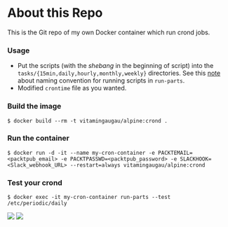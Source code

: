 # About this Repo

This is the Git repo of my own Docker container which run crond jobs.

### Usage
- Put the scripts (with the *shebang* in the beginning of script) into the `tasks/{15min,daily,hourly,monthly,weekly}` directories. See this [note](http://archive.oreilly.com/pub/post/runparts_scripts_a_note_about.html) about naming convention for running scripts in `run-parts`.
- Modified `crontime` file as you wanted.

### Build the image
```
$ docker build --rm -t vitamingaugau/alpine:crond .
```

### Run the container
```
$ docker run -d -it --name my-cron-container -e PACKTEMAIL=<packtpub_email> -e PACKTPASSWD=<packtpub_password> -e SLACKHOOK=<Slack_webhook_URL> --restart=always vitamingaugau/alpine:crond
```

### Test your crond
```
$ docker exec -it my-cron-container run-parts --test /etc/periodic/daily
```
[![](https://images.microbadger.com/badges/image/vitamingaugau/alpine.svg)](http://microbadger.com/images/vitamingaugau/alpine "Get your own image badge on microbadger.com") [![](https://images.microbadger.com/badges/version/vitamingaugau/alpine.svg)](http://microbadger.com/images/vitamingaugau/alpine "Get your own version badge on microbadger.com")
